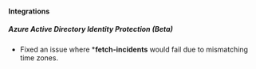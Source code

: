 
#### Integrations
##### Azure Active Directory Identity Protection (Beta)
- Fixed an issue where ***fetch-incidents** would fail due to mismatching time zones.
